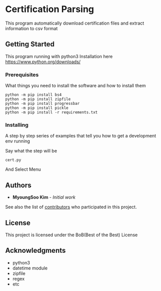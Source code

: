 # Certification Parsing

This program automatically download certification files and extract information to csv format

## Getting Started

This program running with python3
Installation here https://www.python.org/downloads/

### Prerequisites

What things you need to install the software and how to install them

```
python -m pip install bs4
python -m pip install zipfile
python -m pip install progressbar
python -m pip install pickle
python -m pip install -r requirements.txt
```

### Installing

A step by step series of examples that tell you how to get a development env running

Say what the step will be

```
cert.py
```

And Select Menu

## Authors

* **MyoungSoo Kim** - *Initial work*

See also the list of [contributors](https://github.com/MINGSoOO/cert/contributors) who participated in this project.

## License

This project is licensed under the BoB(Best of the Best) License

## Acknowledgments

* python3
* datetime module
* zipfile
* regex
* etc

